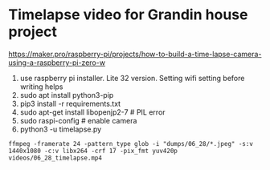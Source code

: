 # Timelapse video for Grandin house project

https://maker.pro/raspberry-pi/projects/how-to-build-a-time-lapse-camera-using-a-raspberry-pi-zero-w

1. use raspberry pi installer. Lite 32 version. Setting wifi setting before writing helps
1. sudo apt install python3-pip
1. pip3 install -r requirements.txt
1. sudo apt-get install libopenjp2-7  # PIL error
1. sudo raspi-config  # enable camera
1. python3 -u timelapse.py
```
ffmpeg -framerate 24 -pattern_type glob -i "dumps/06_28/*.jpeg" -s:v 1440x1080 -c:v libx264 -crf 17 -pix_fmt yuv420p videos/06_28_timelapse.mp4
```
